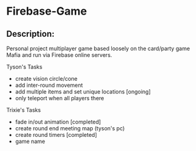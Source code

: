 # Firebase-Game

## Description:

Personal project multiplayer game based loosely on the card/party game Mafia and run via Firebase online servers.

Tyson's Tasks

- create vision circle/cone
- add inter-round movement
- add multiple items and set unique locations [ongoing]
- only teleport when all players there

Trixie's Tasks

- fade in/out animation [completed]
- create round end meeting map (tyson's pc)
- create round timers [completed]
- game name
